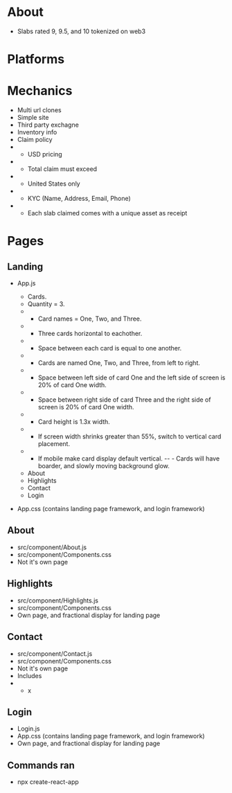 # About

- Slabs rated 9, 9.5, and 10 tokenized on web3

# Platforms

# Mechanics

- Multi url clones
- Simple site
- Third party exchagne
- Inventory info
- Claim policy
- - USD pricing
- - Total claim must exceed
- - United States only
- - KYC (Name, Address, Email, Phone)
- - Each slab claimed comes with a unique asset as receipt

# Pages

## Landing

- App.js

  - Cards.

  * Quantity = 3.
  * - Card names = One, Two, and Three.
  * - Three cards horizontal to eachother.
  * - Space between each card is equal to one another.
  * - Cards are named One, Two, and Three, from left to right.
  * - Space between left side of card One and the left side of screen is 20% of card One width.
  * - Space between right side of card Three and the right side of screen is 20% of card One width.
  * - Card height is 1.3x width.
  * - If screen width shrinks greater than 55%, switch to vertical card placement.
  * - If mobile make card display default vertical.
      -- - Cards will have boarder, and slowly moving background glow.
  * About
  * Highlights
  * Contact
  * Login

- App.css (contains landing page framework, and login framework)

## About

- src/component/About.js
- src/component/Components.css
- Not it's own page

## Highlights

- src/component/Highlights.js
- src/component/Components.css
- Own page, and fractional display for landing page

## Contact

- src/component/Contact.js
- src/component/Components.css
- Not it's own page
- Includes
- - x

## Login

- Login.js
- App.css (contains landing page framework, and login framework)
- Own page, and fractional display for landing page

##

##

##

## Commands ran

- npx create-react-app <name>
